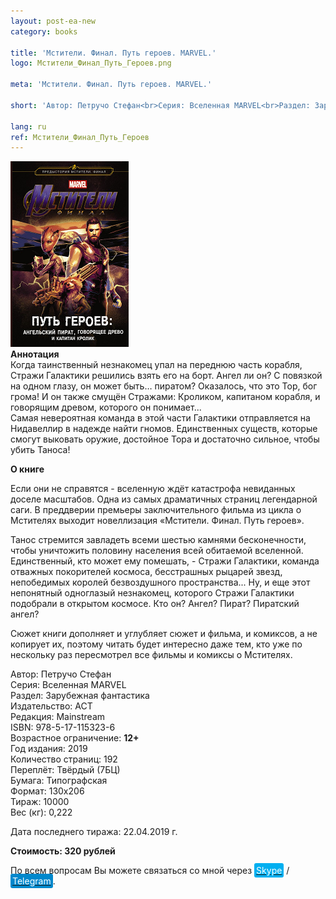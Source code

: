 ```yaml
---
layout: post-ea-new
category: books

title: 'Мстители. Финал. Путь героев. MARVEL.'
logo: Мстители_Финал_Путь_Героев.png

meta: 'Мстители. Финал. Путь героев. MARVEL.'

short: 'Автор: Петручо Стефан<br>Серия: Вселенная MARVEL<br>Раздел: Зарубежная фантастика<br>Издательство: АСТ<br>Редакция: Mainstream<br>ISBN: 978-5-17-115323-6<br>Возрастное ограничение: 12+'

lang: ru
ref: Мстители_Финал_Путь_Героев
---
```


<a data-fancybox="gallery" href="/img/books/Мстители_Финал_Путь_Героев.png"><img src="/img/books/Мстители_Финал_Путь_Героев.png" alt=""></a>  
**Аннотация**  
Когда таинственный незнакомец упал на переднюю часть корабля, Стражи Галактики решились взять его на борт. Ангел ли он? С повязкой на одном глазу, он может быть… пиратом? Оказалось, что это Тор, бог грома! И он также смущён Стражами: Кроликом, капитаном корабля, и говорящим древом, которого он понимает...  
Самая невероятная команда в этой части Галактики отправляется на Нидавеллир в надежде найти гномов. Единственных существ, которые смогут выковать оружие, достойное Тора и достаточно сильное, чтобы убить Таноса!

**О книге**

Если они не справятся - вселенную ждёт катастрофа невиданных доселе масштабов. Одна из самых драматичных страниц легендарной саги. В преддверии премьеры заключительного фильма из цикла о Мстителях выходит новеллизация «Мстители. Финал. Путь героев».

Танос стремится завладеть всеми шестью камнями бесконечности, чтобы уничтожить половину населения всей обитаемой вселенной. Единственный, кто может ему помешать, - Стражи Галактики, команда отважных покорителей космоса, бесстрашных рыцарей звезд, непобедимых королей безвоздушного пространства... Ну, и еще этот непонятный одноглазый незнакомец, которого Стражи Галактики подобрали в открытом космосе. Кто он? Ангел? Пират? Пиратский ангел?

Сюжет книги дополняет и углубляет сюжет и фильма, и комиксов, а не копирует их, поэтому читать будет интересно даже тем, кто уже по нескольку раз пересмотрел все фильмы и комиксы о Мстителях.

Автор: Петручо Стефан  
Серия: Вселенная MARVEL  
Раздел: Зарубежная фантастика  
Издательство: АСТ  
Редакция: Mainstream  
ISBN: 978-5-17-115323-6  
Возрастное ограничение: **12+**  
Год издания: 2019  
Количество страниц: 192  
Переплёт: Твёрдый  (7БЦ)  
Бумага: Типографская  
Формат: 130х206  
Тираж: 10000  
Вес (кг): 0,222

Дата последнего тиража:	22.04.2019 г.

**Стоимость: 320 рублей**

По всем вопросам Вы можете связаться со мной через <a href="skype:chutkoy89?call" target="_blank"><span style="background-color:#00aff0; color:white; padding:3px; border-radius: 3px">Skype</span></a> / <a href="https://t.me/chutkoy" target="_blank"><span style="background-color:#0088cc; color:white; padding:3px; border-radius: 3px">Telegram</span></a>.